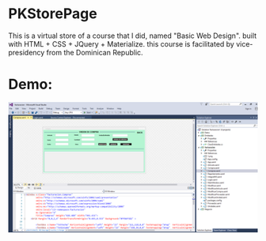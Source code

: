 # PKStorePage
This is a virtual store of a course that I did, named "Basic Web Design". built with HTML + CSS + JQuery + Materialize. this course is facilitated by vice-presidency from the Dominican Republic.


# Demo:
![Demo](/demo.PNG "Demo")
